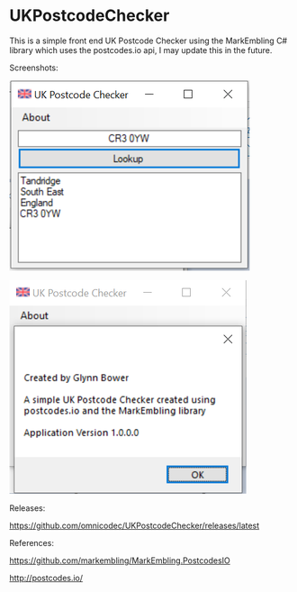 # UKPostcodeChecker

This is a simple front end UK Postcode Checker using the MarkEmbling C# library which uses the postcodes.io api, I may update this in the future.

Screenshots:

![image](https://github.com/omnicodec/UKPostcodeChecker/blob/master/Screenshots/checker.png)

![image](https://github.com/omnicodec/UKPostcodeChecker/blob/master/Screenshots/about.png)


Releases:

https://github.com/omnicodec/UKPostcodeChecker/releases/latest

References:

https://github.com/markembling/MarkEmbling.PostcodesIO

http://postcodes.io/
